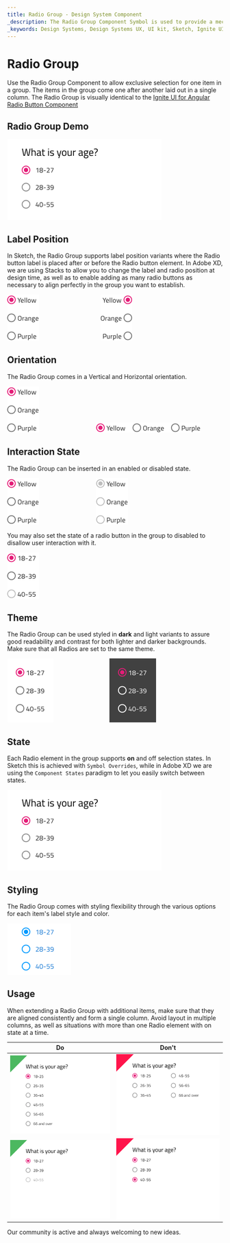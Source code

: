 ```yaml
---
title: Radio Group - Design System Component
_description: The Radio Group Component Symbol is used to provide a mechanism for exclusive selection from a set of available options. 
_keywords: Design Systems, Design Systems UX, UI kit, Sketch, Ignite UI for Angular, Sketch to Angular, Sketch to Angular, Angular, Angular Design System, Export code from Sketch, Design Kits for Angular, Sketch HTML, Sketch to HTML, Sketch UI kits
---
```


# Radio Group

Use the Radio Group Component to allow exclusive selection for one item in a group. The items in the group come one after another laid out in a single column. The Radio Group is visually identical to the [Ignite UI for Angular Radio Button Component](https://www.infragistics.com/products/ignite-ui-angular/angular/components/radio_button.html)

## Radio Group Demo

<img class="responsive-img" src="../images/radiogroup_demo.png" srcset="../images/radiogroup_demo@2x.png 2x" />

## Label Position

In Sketch, the Radio Group supports label position variants where the Radio button label is placed after or before the Radio button element. 
In Adobe XD, we are using Stacks to allow you to change the label and radio position at design time, as well as to enable adding as many radio buttons as necessary to align perfectly in the group you want to establish.

<img class="responsive-img" src="../images/radiogroup_enabled_state.png" srcset="../images/radiogroup_enabled_state@2x.png 2x" />          
<img class="responsive-img" src="../images/radiogroup_labels_before.png" srcset="../images/radiogroup_labels_before@2x.png 2x" />

## Orientation

The Radio Group comes in a Vertical and Horizontal orientation.

<img class="responsive-img" src="../images/radiogroup_enabled_state.png" srcset="../images/radiogroup_enabled_state@2x.png 2x" />          
<img class="responsive-img" src="../images/radiogroup_horizontal.png" srcset="../images/radiogroup_horizontal@2x.png 2x" />

## Interaction State

The Radio Group can be inserted in an enabled or disabled state.

<img class="responsive-img" src="../images/radiogroup_enabled_state.png" srcset="../images/radiogroup_enabled_state@2x.png 2x" />          
<img class="responsive-img" src="../images/radiogroup_disabled_state.png" srcset="../images/radiogroup_disabled_state@2x.png 2x" /> 

You may also set the state of a radio button in the group to disabled to disallow user interaction with it.

<img class="responsive-img" src="../images/radiogroup_states.png" srcset="../images/radiogroup_states@2x.png 2x" />

## Theme

The Radio Group can be used styled in **dark** and light variants to assure good readability and contrast for both lighter and darker backgrounds. Make sure that all Radios are set to the same theme.

<img class="responsive-img" src="../images/radiogroup_dark.png" srcset="../images/radiogroup_dark@2x.png 2x" />         
<img class="responsive-img" src="../images/radiogroup_light.png" srcset="../images/radiogroup_light@2x.png 2x" />

## State

Each Radio element in the group supports **on** and off selection states. In Sketch this is achieved with `Symbol Overrides`, while in Adobe XD we are using the `Component States` paradigm to let you easily switch between states.

<img class="responsive-img" src="../images/radiogroup_demo.png" srcset="../images/radiogroup_demo@2x.png 2x" />

## Styling

The Radio Group comes with styling flexibility through the various options for each item's label style and color.

<img class="responsive-img" src="../images/radiogroup_styling.png" srcset="../images/radiogroup_styling@2x.png 2x" />

## Usage

When extending a Radio Group with additional items, make sure that they are aligned consistently and form a single column. Avoid layout in multiple columns, as well as situations with more than one Radio element with on state at a time.

| Do                                                                                     | Don't                                                                                      |
| -------------------------------------------------------------------------------------- | ------------------------------------------------------------------------------------------ |
| <img class="responsive-img" src="../images/radiogroup_do1.png" srcset="../images/radiogroup_do1@2x.png 2x" /> | <img class="responsive-img" src="../images/radiogroup_dont1.png" srcset="../images/radiogroup_dont1@2x.png 2x" /> |
| <img class="responsive-img" src="../images/radiogroup_do2.png" srcset="../images/radiogroup_do2@2x.png 2x" /> | <img class="responsive-img" src="../images/radiogroup_dont2.png" srcset="../images/radiogroup_dont2@2x.png 2x" /> |

Our community is active and always welcoming to new ideas.

